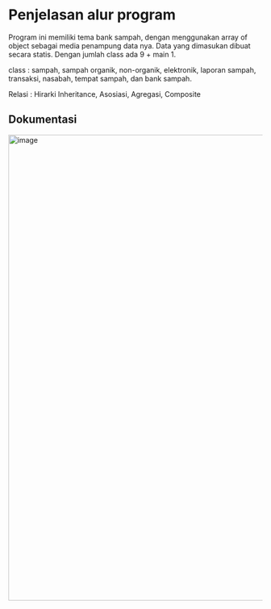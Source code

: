 # Penjelasan alur program
Program ini memiliki tema bank sampah, dengan menggunakan array of object sebagai media penampung data nya. 
Data yang dimasukan dibuat secara statis. Dengan jumlah class ada 9 + main 1.

class :
sampah, sampah organik, non-organik, elektronik, laporan sampah, transaksi, nasabah, tempat sampah, dan bank sampah.

Relasi :
Hirarki Inheritance, Asosiasi, Agregasi, Composite

## Dokumentasi
<img width="1256" height="924" alt="image" src="https://github.com/user-attachments/assets/674d8468-6556-4380-8f91-1fb06a598c76" />
